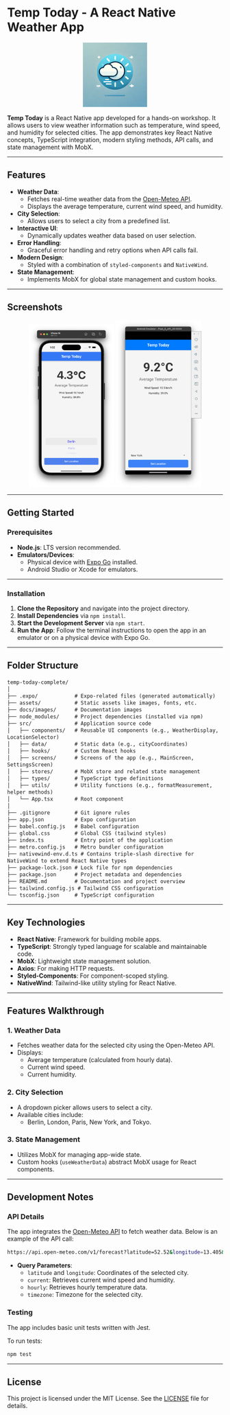 # Temp Today - A React Native Weather App

<p align="center">
  <img src="./assets/icon.png" width="150" alt="App icon" />
</p>

**Temp Today** is a React Native app developed for a hands-on workshop. It allows users to view weather information such as temperature, wind speed, and humidity for selected cities.
The app demonstrates key React Native concepts, TypeScript integration, modern styling methods, API calls, and state management with MobX.

---

## Features

- **Weather Data**:
  - Fetches real-time weather data from the [Open-Meteo API](https://open-meteo.com/).
  - Displays the average temperature, current wind speed, and humidity.
- **City Selection**:
  - Allows users to select a city from a predefined list.
- **Interactive UI**:
  - Dynamically updates weather data based on user selection.
- **Error Handling**:
  - Graceful error handling and retry options when API calls fail.
- **Modern Design**:
  - Styled with a combination of `styled-components` and `NativeWind`.
- **State Management**:
  - Implements MobX for global state management and custom hooks.

---

## Screenshots

<p align="center">
  <img src="./docs/images/iphone.png" width="200" alt="iPhone" />
  <img src="./docs/images/android.png" width="200" alt="Android" />
</p>

---

## Getting Started

### Prerequisites

- **Node.js**: LTS version recommended.
- **Emulators/Devices**:
  - Physical device with [Expo Go](https://expo.dev/client) installed.
  - Android Studio or Xcode for emulators.

---

### Installation

1. **Clone the Repository** and navigate into the project directory.
2. **Install Dependencies** via `npm install`.
3. **Start the Development Server** via `npm start`.
4. **Run the App**: Follow the terminal instructions to open the app in an emulator or on a physical device with Expo Go.

---

## Folder Structure

```plaintext
temp-today-complete/
│
├── .expo/            # Expo-related files (generated automatically)
├── assets/           # Static assets like images, fonts, etc.
├── docs/images/      # Documentation images
├── node_modules/     # Project dependencies (installed via npm)
├── src/              # Application source code
│   ├── components/   # Reusable UI components (e.g., WeatherDisplay, LocationSelector)
│   ├── data/         # Static data (e.g., cityCoordinates)
│   ├── hooks/        # Custom React hooks
│   ├── screens/      # Screens of the app (e.g., MainScreen, SettingsScreen)
│   ├── stores/       # MobX store and related state management
│   ├── types/        # TypeScript type definitions
│   ├── utils/        # Utility functions (e.g., formatMeasurement, helper methods)
│   └── App.tsx       # Root component
│
├── .gitignore        # Git ignore rules
├── app.json          # Expo configuration
├── babel.config.js   # Babel configuration
├── global.css        # Global CSS (tailwind styles)
├── index.ts          # Entry point of the application
├── metro.config.js   # Metro bundler configuration
├── nativewind-env.d.ts # Contains triple-slash directive for NativeWind to extend React Native types
├── package-lock.json # Lock file for npm dependencies
├── package.json      # Project metadata and dependencies
├── README.md         # Documentation and project overview
├── tailwind.config.js # Tailwind CSS configuration
└── tsconfig.json     # TypeScript configuration

```

---

## Key Technologies

- **React Native**: Framework for building mobile apps.
- **TypeScript**: Strongly typed language for scalable and maintainable code.
- **MobX**: Lightweight state management solution.
- **Axios**: For making HTTP requests.
- **Styled-Components**: For component-scoped styling.
- **NativeWind**: Tailwind-like utility styling for React Native.

---

## Features Walkthrough

### 1. Weather Data

- Fetches weather data for the selected city using the Open-Meteo API.
- Displays:
  - Average temperature (calculated from hourly data).
  - Current wind speed.
  - Current humidity.

### 2. City Selection

- A dropdown picker allows users to select a city.
- Available cities include:
  - Berlin, London, Paris, New York, and Tokyo.

### 3. State Management

- Utilizes MobX for managing app-wide state.
- Custom hooks (`useWeatherData`) abstract MobX usage for React components.

---

## Development Notes

### API Details

The app integrates the [Open-Meteo API](https://open-meteo.com/) to fetch weather data. Below is an example of the API call:

```bash
https://api.open-meteo.com/v1/forecast?latitude=52.52&longitude=13.405&current=relative_humidity_2m,wind_speed_10m&hourly=temperature_2m&timezone=Europe/Berlin&past_days=0&forecast_days=1
```

- **Query Parameters**:
  - `latitude` and `longitude`: Coordinates of the selected city.
  - `current`: Retrieves current wind speed and humidity.
  - `hourly`: Retrieves hourly temperature data.
  - `timezone`: Timezone for the selected city.

### Testing

The app includes basic unit tests written with Jest.

To run tests:

```bash
npm test
```

---

## License

This project is licensed under the MIT License. See the [LICENSE](./LICENSE.md) file for details.
